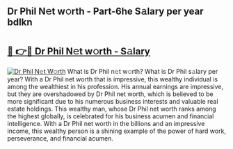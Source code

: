 ## Dr Phil N𝚎t w𝚘rth - Part-6he S𝚊lary per year bdIkn

# <h2><a href="http://gc4n2ll.nevu.top/?p=Dr+Phil">🔗 👉🔴 Dr Phil N𝚎t w𝚘rth - S𝚊lary</a></h2>

[![Dr Phil N𝚎t W𝚘rth](https://i.imgur.com/Oavwk0R.jpeg)](http://gc4n2ll.nevu.top/?p=Dr+Phil)
What is Dr Phil n𝚎t w𝚘rth? What is Dr Phil s𝚊lary per year?
With a Dr Phil net worth that is impressive, this wealthy individual is among the wealthiest in his profession. His annual earnings are impressive, but they are overshadowed by Dr Phil net worth, which is believed to be more significant due to his numerous business interests and valuable real estate holdings. This wealthy man, whose Dr Phil net worth ranks among the highest globally, is celebrated for his business acumen and financial intelligence. With a Dr Phil net worth in the billions and an impressive income, this wealthy person is a shining example of the power of hard work, perseverance, and financial acumen.
